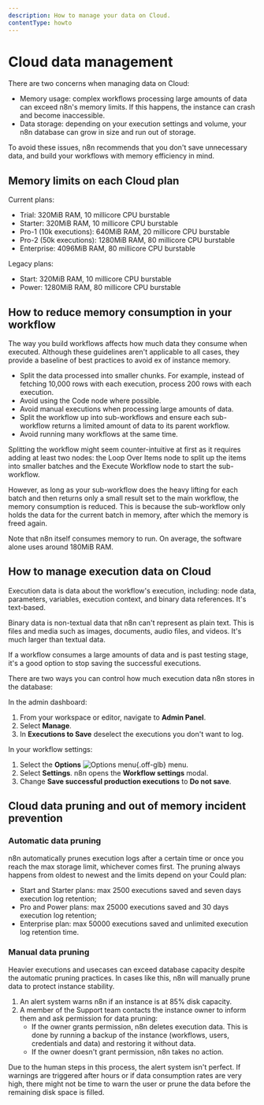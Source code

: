 ```yaml
---
description: How to manage your data on Cloud.
contentType: howto
---
```


# Cloud data management

There are two concerns when managing data on Cloud:

* Memory usage: complex workflows processing large amounts of data can exceed n8n's memory limits. If this happens, the instance can crash and become inaccessible.
* Data storage: depending on your execution settings and volume, your n8n database can grow in size and run out of storage. 

To avoid these issues, n8n recommends that you don't save unnecessary data, and build your workflows with memory efficiency in mind.

## Memory limits on each Cloud plan

Current plans:

* Trial: 320MiB RAM, 10 millicore CPU burstable
* Starter: 320MiB RAM, 10 millicore CPU burstable
* Pro-1 (10k executions): 640MiB RAM, 20 millicore CPU burstable
* Pro-2 (50k executions): 1280MiB RAM, 80 millicore CPU burstable
* Enterprise: 4096MiB RAM, 80 millicore CPU burstable

Legacy plans:

* Start: 320MiB RAM, 10 millicore CPU burstable
* Power: 1280MiB RAM, 80 millicore CPU burstable

## How to reduce memory consumption in your workflow

The way you build workflows affects how much data they consume when executed. Although these guidelines aren't applicable to all cases, they provide a baseline of best practices to avoid ex of instance memory.

* Split the data processed into smaller chunks. For example, instead of fetching 10,000 rows with each execution, process 200 rows with each execution.
* Avoid using the Code node where possible.
* Avoid manual executions when processing large amounts of data.
* Split the workflow up into sub-workflows and ensure each sub-workflow returns a limited amount of data to its parent workflow.
* Avoid running many workflows at the same time.

Splitting the workflow might seem counter-intuitive at first as it requires adding at least two nodes: the Loop Over Items node to split up the items into smaller batches and the Execute Workflow node to start the sub-workflow.

However, as long as your sub-workflow does the heavy lifting for each batch and then returns only a small result set to the main workflow, the memory consumption is reduced. This is because the sub-workflow only holds the data for the current batch in memory, after which the memory is freed again.

Note that n8n itself consumes memory to run. On average, the software alone uses around 180MiB RAM.

## How to manage execution data on Cloud

Execution data is data about the workflow's execution, including: node data, parameters, variables, execution context, and binary data references. It's text-based.

Binary data is non-textual data that n8n can't represent as plain text. This is files and media such as images, documents, audio files, and videos. It's much larger than textual data.

If a workflow consumes a large amounts of data and is past testing stage, it's a good option to stop saving the successful executions.

There are two ways you can control how much execution data n8n stores in the database:

In the admin dashboard:

1. From your workspace or editor, navigate to **Admin Panel**.
1. Select **Manage**.
1. In **Executions to Save** deselect the executions you don't want to log.

In your workflow settings:

1. Select the **Options** <span class="inline-image">![Options menu](/_images/common-icons/three-dot-options-menu.png){.off-glb}</span> menu.
1. Select **Settings**. n8n opens the **Workflow settings** modal.
1. Change **Save successful production executions** to **Do not save**.

## Cloud data pruning and out of memory incident prevention

### Automatic data pruning

n8n automatically prunes execution logs after a certain time or once you reach the max storage limit, whichever comes first. The pruning always happens from oldest to newest and the limits depend on your Could plan:

* Start and Starter plans: max 2500 executions saved and seven days execution log retention;
* Pro and Power plans: max 25000 executions saved and 30 days execution log retention;
* Enterprise plan: max 50000 executions saved and unlimited execution log retention time.

### Manual data pruning

Heavier executions and usecases can exceed database capacity despite the automatic pruning practices. In cases like this, n8n will manually prune data to protect instance stability.

1. An alert system warns n8n if an instance is at 85% disk capacity.
2. A member of the Support team contacts the instance owner to inform them and ask permission for data pruning:
 	- If the owner grants permission, n8n deletes execution data. This is done by running a backup of the instance (workflows, users, credentials and data) and restoring it without data.
 	- If the owner doesn't grant permission, n8n takes no action.

Due to the human steps in this process, the alert system isn't perfect. If warnings are triggered after hours or if data consumption rates are very high, there might not be time to warn the user or prune the data before the remaining disk space is filled.
